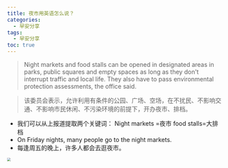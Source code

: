 ```yaml
---
title: 夜市用英语怎么说？
categories:
  - 早安分享
tags:
  - 早安分享
toc: true 
---
```



> Night markets and food stalls can be opened in designated areas in parks, public squares and empty spaces as long as they don't interrupt traffic and local life. They also have to pass environmental protection assessments, the office said.

>该委员会表示，允许利用有条件的公园、广场、空场，在不扰民、不影响交通、不影响市民休闲、不污染环境的前提下，开办夜市、排档。

- 我们可以从上报道提取两个关键词： Night markets =夜市 food stalls=大排档
- On Friday nights, many people go to the night markets.
- 每逢周五的晚上，许多人都会去逛夜市。


<img src="/img/nightshop.jpg" style="zoom:50%;" />